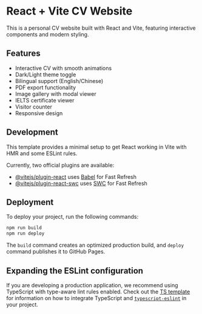 # React + Vite CV Website

This is a personal CV website built with React and Vite, featuring interactive components and modern styling.

## Features

- Interactive CV with smooth animations
- Dark/Light theme toggle
- Bilingual support (English/Chinese)
- PDF export functionality
- Image gallery with modal viewer
- IELTS certificate viewer
- Visitor counter
- Responsive design

## Development

This template provides a minimal setup to get React working in Vite with HMR and some ESLint rules.

Currently, two official plugins are available:

- [@vitejs/plugin-react](https://github.com/vitejs/vite-plugin-react/blob/main/packages/plugin-react) uses [Babel](https://babeljs.io/) for Fast Refresh
- [@vitejs/plugin-react-swc](https://github.com/vitejs/vite-plugin-react/blob/main/packages/plugin-react-swc) uses [SWC](https://swc.rs/) for Fast Refresh

## Deployment

To deploy your project, run the following commands:

```bash
npm run build
npm run deploy
```

The `build` command creates an optimized production build, and `deploy` command publishes it to GitHub Pages.

## Expanding the ESLint configuration

If you are developing a production application, we recommend using TypeScript with type-aware lint rules enabled. Check out the [TS template](https://github.com/vitejs/vite/tree/main/packages/create-vite/template-react-ts) for information on how to integrate TypeScript and [`typescript-eslint`](https://typescript-eslint.io) in your project.
